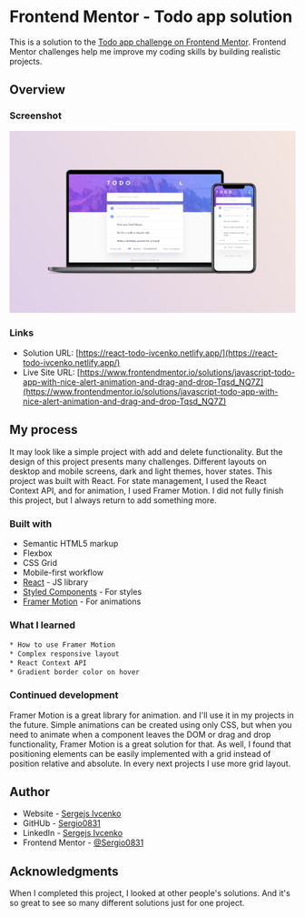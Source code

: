 # Frontend Mentor - Todo app solution

This is a solution to the [Todo app challenge on Frontend Mentor](https://www.frontendmentor.io/challenges/todo-app-Su1_KokOW). Frontend Mentor challenges help me improve my coding skills by building realistic projects.

## Overview

### Screenshot

![Design preview for the Todo app coding challenge](./screenshot.png)

### Links

- Solution URL: [https://react-todo-ivcenko.netlify.app/](https://react-todo-ivcenko.netlify.app/)
- Live Site URL: [https://www.frontendmentor.io/solutions/javascript-todo-app-with-nice-alert-animation-and-drag-and-drop-Tqsd_NQ7Z](https://www.frontendmentor.io/solutions/javascript-todo-app-with-nice-alert-animation-and-drag-and-drop-Tqsd_NQ7Z)

## My process

It may look like a simple project with add and delete functionality. But the design of this project presents many challenges. Different layouts on desktop and mobile screens, dark and light themes, hover states. This project was built with React. For state management, I used the React Context API, and for animation, I used Framer Motion. I did not fully finish this project, but I always return to add something more.

### Built with

- Semantic HTML5 markup
- Flexbox
- CSS Grid
- Mobile-first workflow
- [React](https://reactjs.dev/) - JS library
- [Styled Components](https://styled-components.com/) - For styles
- [Framer Motion](https://www.framer.com/motion/) - For animations

### What I learned

    * How to use Framer Motion
    * Complex responsive layout
    * React Context API
    * Gradient border color on hover

### Continued development

Framer Motion is a great library for animation. and I'll use it in my projects in the future. Simple animations can be created using only CSS, but when you need to animate when a component leaves the DOM or drag and drop functionality, Framer Motion is a great solution for that. As well, I found that positioning elements can be easily implemented with a grid instead of position relative and absolute. In every next projects I use more grid layout.

## Author

- Website - [Sergejs Ivcenko](https://www.your-site.com)
- GitHUb - [Sergio0831](https://github.com/Sergio0831)
- LinkedIn - [Sergejs Ivcenko](https://www.linkedin.com/in/ivcenko/)
- Frontend Mentor - [@Sergio0831](https://www.frontendmentor.io/profile/Sergio0831)

## Acknowledgments

When I completed this project, I looked at other people's solutions. And it's so great to see so many different solutions just for one project.
